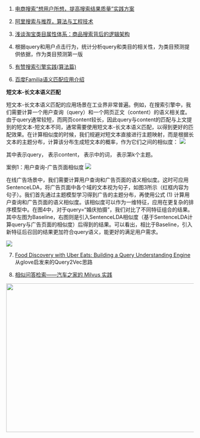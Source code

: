 1. [电商搜索“想用户所想，提高搜索结果质量”实践方案](http://www.woshipm.com/pd/4140984.html)

2. [阿里搜索与推荐，算法与工程技术](https://developer.aliyun.com/group/aios?spm=a2c6h.12873639.0.0.19b67332xFtiPa#/?_k=mqlqu7)

3. [浅谈淘宝类目属性体系：商品搜索背后的逻辑架构](https://blog.csdn.net/lvjin110/article/details/41039067?utm_medium=distribute.pc_relevant_download.none-task-blog-blogcommendfrombaidu-7.nonecase&depth_1-utm_source=distribute.pc_relevant_download.none-task-blog-blogcommendfrombaidu-7.nonecas)

4. 根据query和用户点击行为，统计分析query和类目的相关性，为类目预测提供依据，作为类目预测第一版

5. [有赞搜索引擎实践(算法篇)](https://blog.csdn.net/starzhou/article/details/51227227?utm_source=blogxgwz0&utm_medium=distribute.pc_relevant.none-task-blog-title-8&spm=1001.2101.3001.4242)

6. [百度Familia语义匹配应用介绍](https://github.com/baidu/Familia/wiki/%E8%AF%AD%E4%B9%89%E5%8C%B9%E9%85%8D%E5%BA%94%E7%94%A8%E4%BB%8B%E7%BB%8D)

**短文本-长文本语义匹配**

短文本-长文本语义匹配的应用场景在工业界非常普遍。例如，在搜索引擎中，我们需要计算一个用户查询（query）和一个网页正文（content）的语义相关度。由于query通常较短，而网页content较长，因此query与content的匹配与上文提到的短文本-短文本不同，通常需要使用短文本-长文本语义匹配，以得到更好的匹配效果。在计算相似度的时候，我们规避对短文本直接进行主题映射，而是根据长文本的主题分布，计算该分布生成短文本的概率，作为它们之间的相似度：
<img src="https://github.com/baidu/Familia/wiki/img/formula1.png">

其中表示query， 表示content， 表示中的词， 表示第k个主题。

案例1：用户查询-广告页面相似度
<img src="https://github.com/baidu/Familia/wiki/img/figure3.png">

在线广告场景中，我们需要计算用户查询和广告页面的语义相似度。这时可应用SentenceLDA，将广告页面中各个域的文本视为句子，如图3所示（红框内容为句子）。我们首先通过主题模型学习得到广告的主题分布，再使用公式 (1) 计算用户查询和广告页面的语义相似度。该相似度可以作为一维特征，应用在更复杂的排序模型中。在图4中，对于query=“婚庆拍摄”，我们对比了不同特征组合的结果。其中左图为Baseline，右图则是引入SentenceLDA相似度（基于SentenceLDA计算query与广告页面的相似度）后得到的结果。可以看出，相比于Baseline，引入新特征后召回的结果更加符合query语义，能更好的满足用户需求。

<img src="https://github.com/baidu/Familia/wiki/img/figure4.png">

7. [Food Discovery with Uber Eats: Building a Query Understanding Engine](https://eng.uber.com/uber-eats-query-understanding/) 从glove启发来的Query2Vec思路

8. [相似问答检索——汽车之家的 Milvus 实践](https://zilliz.blog.csdn.net/article/details/108373546)

<img src="https://imgconvert.csdnimg.cn/aHR0cHM6Ly9tbWJpei5xcGljLmNuL21tYml6X3BuZy9NcWdBOFlsZ2VoNDdaU3pSTmFweDZnMm9OU1JFcEZhajBVWjdCdTJhaWI3b3V5NHVoVEh0eGc0RU5OcERBR3hmUHFaakhOMzY0QzJaOUgzV0lrWGVwYUEvNjQw?x-oss-process=image/format,png" height=400 width=600>
